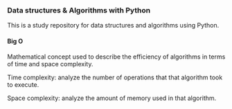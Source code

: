 ### Data structures & Algorithms with Python

This is a study repository for data structures and algorithms using Python.


#### Big O

Mathematical concept used to describe the efficiency of algorithms in terms of time and
space complexity.

Time complexity: analyze the number of operations that that algorithm took to execute.

Space complexity: analyze the amount of memory used in that algorithm.